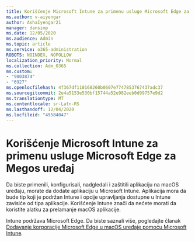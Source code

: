 ```yaml
---
title: Korišćenje Microsoft Intune za primenu usluge Microsoft Edge za Megos uređaj
ms.author: v-aiyengar
author: AshaIyengar21
manager: dansimp
ms.date: 12/05/2020
ms.audience: Admin
ms.topic: article
ms.service: o365-administration
ROBOTS: NOINDEX, NOFOLLOW
localization_priority: Normal
ms.collection: Adm_O365
ms.custom:
- "9003874"
- "6927"
ms.openlocfilehash: 4f367df110168260b0607e7747853767437adc37
ms.sourcegitcommit: 2e4a5153e530bf15744a52e982eeb0d99757e9d2
ms.translationtype: MT
ms.contentlocale: sr-Latn-RS
ms.lasthandoff: 12/04/2020
ms.locfileid: "49584047"
---
```

# <a name="use-microsoft-intune-to-deploy-microsoft-edge-to-a-macos-device"></a>Korišćenje Microsoft Intune za primenu usluge Microsoft Edge za Megos uređaj

Da biste primenili, konfigurisali, nadgledali i zaštitili aplikaciju na macOS uređaju, morate da dodate aplikaciju u Microsoft Intune. Aplikacija mora da bude tip koji je podržan Intune i opcije upravljanja dostupne u Intune zavisiće od tipa aplikacije. Korišćenje Intune znači da nećete morati da koristite alatku za prelamanje macOS aplikacije.

Intune podržava Microsoft Edge. Da biste saznali više, pogledajte članak [Dodavanje korporacije Microsoft Edge u macOS uređaje pomoću Microsoft Intune](https://go.microsoft.com/fwlink/?linkid=2134949).